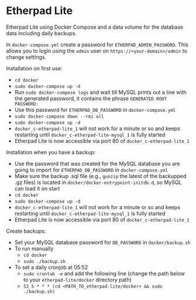 # Etherpad Lite

Etherpad Lite using Docker Compose and a data volume for the database data including daily backups.

In `docker-compose.yml` create a password for `ETHERPAD_ADMIN_PASSWORD`. This allows you to login
using the `admin` user on `https://<your-domain>/admin` to change settings.

Installation on first use:
- `cd docker`
- `sudo docker-compose up -d`
- Run `sudo docker-compose logs` and wait till MySQL prints out a line with the generated password, it contains the phrase `GENERATED ROOT PASSWORD:`
- Use this password for `ETHERPAD_DB_PASSWORD` in `docker-compose.yml`
- `sudo docker-compose down --rmi all`
- `sudo docker-compose up -d`
- `docker_c-etherpad-lite_1` will not work for a minute or so and keeps restarting until `docker_c-etherpad-lite-mysql_1` is fully started
- Etherpad Lite is now accessible via port 80 of `docker_c-etherpad-lite_1`

Installation when you have a backup:
- Use the password that was created for the MySQL database you are going to import for `ETHERPAD_DB_PASSWORD` in `docker-compose.yml`
- Make sure the backup .sql file (e.g., `gunzip` the latest of the backupped .gz files) is located in `docker/docker-entrypoint-initdb.d`, so MySQL can load it on start
- `cd docker`
- `sudo docker-compose up -d`
- `docker_c-etherpad-lite_1` will not work for a minute or so and keeps restarting until `docker_c-etherpad-lite-mysql_1` is fully started
- Etherpad Lite is now accessible via port 80 of `docker_c-etherpad-lite_1`

Create backups:
- Set your MySQL database password for `DB_PASSWORD` in `docker/backup.sh`
- To run manually
  - `cd docker`
  - `sudo ./backup.sh`
- To set a daily cronjob at 05:52
  - `sudo crontab -e` and add the following line (change the path below to your `etherpad-lite/docker` directory path)
  - `52 5 * * * (cd <PATH_TO_etherpad-lite/docker> && sudo ./backup.sh)`

